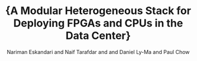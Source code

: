 ---
ENTRYTYPE: inproceedings
ID: eskandari:fpga2019
author: 'Nariman Eskandari and Naif Tarafdar and

  and Daniel Ly-Ma and Paul Chow'
booktitle: 'International Symposium on Field-Programmable

  Gate Arrays (FPGA)'
month: feb
mynote: '    24 full papers presented, 23\% overall acceptance rate.

  \begin{htmlonly}

  \\

  \htmladdnormallink{ACM link}{},

  \htmladdnormallink{ACM stats}{}

  \end{htmlonly}

  '
pages: 262-271
title: '{A Modular Heterogeneous Stack for Deploying FPGAs

  and CPUs in the Data Center}'
year: '2019'
---